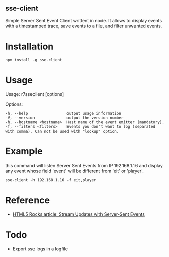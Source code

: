 sse-client
----------

Simple Server Sent Event Client writtent in node.
It allows to display events with a timestamped trace, save events to a file, and filter unwanted events.

# Installation

```
npm install -g sse-client
```

# Usage

Usage: r7sseclient [options]

  Options:

    -h, --help                 output usage information
    -V, --version              output the version number
    -h, --hostname <hostname>  Hast name of the event emitter (mandatory).
    -f, --filters <filters>    Events you don't want to log (separated with comma). Can not be used with "lookup" option.

# Example

this command will listen Server Sent Events from IP 192.168.1.16 and display any event whose field 'event' will be different from 'eit' or 'player'. 

```
sse-client -h 192.168.1.16 -f eit,player
```

# Reference

* [HTML5 Rocks article: Stream Updates with Server-Sent Events](http://www.html5rocks.com/en/tutorials/eventsource/basics/?redirect_from_locale=fr)

# Todo

* Export sse logs in a logfile
